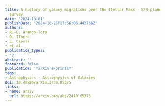 ```yaml
---
title: A history of galaxy migrations over the Stellar Mass - SFR plane from the COSMOS-Web
  survey
date: '2024-10-01'
publishDate: '2024-10-25T17:56:06.442736Z'
authors:
- R.~C. Arango-Toro
- O. Ilbert
- L. Ciesla
- et al.
publication_types:
- '2'
abstract: ''
featured: false
publication: '*arXiv e-prints*'
tags:
- Astrophysics - Astrophysics of Galaxies
doi: 10.48550/arXiv.2410.05375
links:
- name: arXiv
  url: https://arxiv.org/abs/2410.05375
---
```

